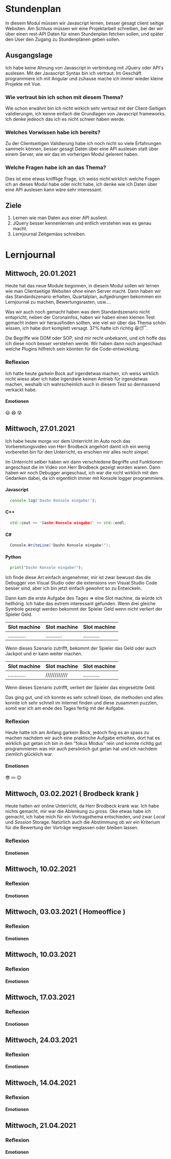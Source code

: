 # Stundenplan
In diesem Modul müssen wir Javascript lernen, besser gesagt client seitige Websiten. Am Schluss müssen wir eine Projektarbeit schreiben, bei der wir über einen rest-API Daten für einen Stundenplan fetchen sollen, und später den User den Zugang zu Stundenplänen geben sollen.

## Ausgangslage
Ich habe keine Ahnung von Javascript in verbindung mit JQuery oder API's auslesen. Mit der Javascript Syntax bin ich vertraut. Im Geschäft programmiere ich mit Angular und zuhause mache ich immer wieder kleine Projekte mit Vue.

### Wie vertraut bin ich schon mit diesem Thema?
Wie schon erwähnt bin ich nicht wirkich sehr vertraut mit der Client-Seitigen validierungm, ich kenne einfach die Grundlagen von Javascript frameworks. Ich denke jedeoch das ich es nicht schwer haben werde.
### Welches Vorwissen habe ich bereits?
Zu der Clientseitigen Validierung habe ich noch nicht so viele Erfahrungen sammeln können, besser gesagt Daten über eine API auslesen statt über einem Server, wie wir das im vorherigen Modul gelerent haben.
### Welche Fragen habe ich an das Thema?
Dies ist eine etwas knifflige Frage, ich weiss nicht wirklich welche Fragen ich an dieses Modul habe oder nicht habe, ich denke wie ich Daten über eine API auslesen kann wäre sehr interessant.

## Ziele
1. Lernen wie man Daten aus einer API ausliest.
2. JQuery besser kennenlernen und entlich verstehen was es genau macht.
3. Lernjournal Zeitgemäss schreiben.
# Lernjournal

## Mittwoch, 20.01.2021
Heute hat das neue Module begonnen, in diesem Modul sollen wir lernen wie man Clientseitige Websiten ohne einen Server macht. Dann haben wir das Standardszenario erhalten, Quartalplan, aufgedrungen bekommen ein Lernjournal zu machen, Bewertungsrasten, usw....

Was wir auch noch gemacht haben was dem Standardszenario nicht entspricht, neben der Coronainfos, haben wir haben einen kleinen Test gemacht indem wir herausfinden sollten, wie viel wir über das Thema schön wissen, ich habe dort komplett versagt. 37% hatte ich richtig :laughing::sleeping:.

Die Begriffe wie DOM oder SOP, sind mir recht unbekannt, und ich hoffe das ich diese noch besser verstehen werde. Wir haben dann noch angeschaut welche Plugins hilfreich sein könnten für die Code-entwicklung. 

### Reflexion
Ich hatte heute garkein Bock auf irgendetwas machen, ich weiss wirklich nicht wieso aber ich habe irgendwie keinen Antrieb für irgendetwas machen, weshalb ich wahrscheinlich auch in diesem Test so dermassend verkackt habe.

#### Emotionen
:smiley: :mask: :cold_sweat:

## Mittwoch, 27.01.2021
Ich habe heute morge vor dem Unterricht im Auto noch das Vorbereitungsvideo von Herr Brodbeck angehört damit ich ein wenig vorbereitet bin für den Unterricht, es erschien mir alles recht simpel.

Im Unterricht selber haben wir dann verschiedene Begriffe und Funktionen angeschaut die im Video von Herr Brodbeck gezeigt worden waren. Dann haben wir noch Debugger angeschaut, ich war die nicht wirklich mit den Gedanken dabei, da ich eigentlich immer mit Konsole logger programmiere.

#### Javascript
```javascript
  console.log('Dashn Konsole eingabe!');
```
#### C++
```C++
  std::cout << 'Dashn Konsole eingabe!' << std::endl;
```
#### C#
```C#
  Console.WriteLine('Dashn Konsole eingabe!');
```
#### Python
```python
  print("Dashn Konsole eingabe!");
```

Ich finde diese Art einfach angenehmer, mir ist zwar bewusst das die Debugger von Visual Studio oder die extensions von Visual Studio Code besser sind, aber ich bin jetzt einfach gewohnt so zu Entwickeln.

Dann kam die erste Aufgabe des Tages => eine Slot machine, da würde ich hellhörig. Ich habe das extrem interessant gefunden. Wenn drei gleiche Symbole gezeigt werden bekommt der Spieler Geld wenn nicht verliert der Spieler Geld.

 Slot machine | Slot machine |  Slot machine
------------ | ------------ | ------------
............. | ............ | ............

Wenn dieses Szenario zutrifft, bekommt der Spieler das Geld oder auch Jackpot und er kann weiter machen.

 Slot machine | Slot machine |  Slot machine
------------ | ------------ | ------------
............. | //////////// | ............

Wenn dieses Szenario zutrifft, verliert der Spieler das eingesetzte Geld.

Das ging gut, und ich konnte es sehr schnell lösen, die methoden und alles konnte ich sehr schnell im Internet finden und diese zusammen puzzlen, somit war ich am ende des Tages fertig mit der Aufgabe.

### Reflexion
Heute hatte ich am Anfang garkein Bock, jedoch fing es an spass zu machen nachdem wir auch eine praktische Aufgabe erhielten, dort hat es wirklich gut getan ich bin in den "fokus Modus" rein und konnte richtig gut programmieren was mir auch persönlich gut getan hat und ich nachdem ziemlich glücklich war.

#### Emotionen
:sunglasses: :zzz: :relieved:	

## Mittwoch, 03.02.2021 ( Brodbeck krank )
Heute hatten wir online Unterricht, da Herr Brodbeck krank war. Ich habe nichts gemacht, mir war die Ablenkung zu gross. Oke etwas habe ich gemacht, ich habe mich für ein Vortragsthema entschieden, und zwar *Local* und *Session* Storage. Natürlich auch die Abstimmung ob wir ein Kriterium für die Bewertung der Vorträge weglassen oder bleiben lassen.
### Reflexion
#### Emotionen

## Mittwoch, 10.02.2021
### Reflexion
#### Emotionen

## Mittwoch, 03.03.2021 ( Homeoffice )
### Reflexion
#### Emotionen

## Mittwoch, 10.03.2021
### Reflexion
#### Emotionen

## Mittwoch, 17.03.2021
### Reflexion
#### Emotionen

## Mittwoch, 24.03.2021
### Reflexion
#### Emotionen

## Mittwoch, 14.04.2021
### Reflexion
#### Emotionen

## Mittwoch, 21.04.2021
### Reflexion
#### Emotionen


